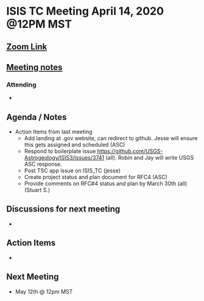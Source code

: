 # ISIS TC Meeting April 14, 2020 @12PM MST

## [Zoom Link](https://zoom.us/j/98203377460?pwd=OFhDa2Q1M09teGp3czFCN0VhazFjdz09)

## [Meeting notes]()

### Attending
 -

## Agenda / Notes
 - Action Items from last meeting
   - Add landing at .gov website, can redirect to github. Jesse will ensure this gets assigned and scheduled (ASC)
   - Respond to boilerplate issue https://github.com/USGS-Astrogeology/ISIS3/issues/3741 (all). Robin and Jay will write USGS ASC response.
   - Post TSC app issue on ISIS_TC (jesse)
   - Create project status and plan document for RFC4 (ASC)
   - Provide comments on RFC#4 status and plan by March 30th (all)(Stuart S.)

## Discussions for next meeting
 -

## Action Items
 -

## Next Meeting
 - May 12th @ 12pm MST
